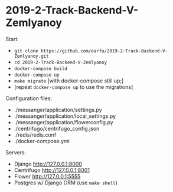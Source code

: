 # 2019-2-Track-Backend-V-Zemlyanoy

Start:
- `git clone https://github.com/earfu/2019-2-Track-Backend-V-Zemlyanoy.git`
- `cd 2019-2-Track-Backend-V-Zemlyanoy`
- `docker-compose build`
- `docker-compose up`
- `make migrate` [with docker-compose still up;]
- [repeat `docker-compose up` to use the migrations]

Configuration files:
- ./messanger/application/settings.py
- ./messanger/application/local_settings.py
- ./messanger/application/flowerconfig.py
- ./centrifugo/centrifugo_config.json
- ./redis/redis.conf
- ./docker-compose.yml

Servers:
- Django http://127.0.0.1:8000
- Centrifugo http://127.0.0.1:8001
- Flower http://127.0.0.1:5555
- Postgres w/ Django ORM (use `make shell`)